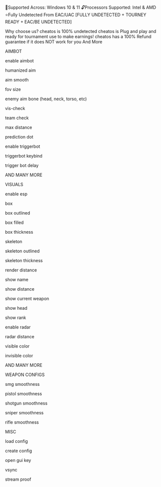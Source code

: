 🚀Supported Across: Windows 10 & 11
🔓Processors Supported: Intel & AMD
⭐Fully Undetected From EAC/UAC
[FULLY UNDETECTED + TOURNEY READY + EAC/BE UNDETECTED]


Why choose us?
cheatos is 100% undetected
cheatos is Plug and play and ready for tournament use to make earnings!
cheatos has a 100% Refund guarantee if it does NOT work for you
And More


AIMBOT



enable aimbot

humanized aim

aim smooth

fov size

enemy aim bone (head, neck, torso, etc)

vis-check

team check

max distance

prediction dot

enable triggerbot

triggerbot keybind

trigger bot delay

AND MANY MORE


VISUALS



enable esp

box

box outlined

box filled

box thickness

skeleton

skeleton outlined

skeleton thickness

render distance

show name

show distance

show current weapon

show head

show rank

enable radar

radar distance

visible color

invisible color

AND MANY MORE


WEAPON CONFIGS



smg smoothness

pistol smoothness

shotgun smoothness

sniper smoothness

rifle smoothness


MISC



load config

create config

open gui key

vsync

stream proof
